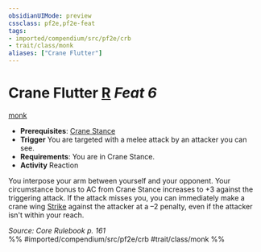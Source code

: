 ```yaml
---
obsidianUIMode: preview
cssclass: pf2e,pf2e-feat
tags:
- imported/compendium/src/pf2e/crb
- trait/class/monk
aliases: ["Crane Flutter"]
---
```

# Crane Flutter  [R](chapter-9-playing-the-game.md#Actions "Reaction") *Feat 6*  
[monk](rules/traits/monk.md)  

- **Prerequisites**: [Crane Stance](crane-stance.md)
- **Trigger** You are targeted with a melee attack by an attacker you can see.
- **Requirements**: You are in Crane Stance.
- **Activity** Reaction

You interpose your arm between yourself and your opponent. Your circumstance bonus to AC from Crane Stance increases to +3 against the triggering attack. If the attack misses you, you can immediately make a crane wing [Strike](strike.md) against the attacker at a –2 penalty, even if the attacker isn't within your reach.

*Source: Core Rulebook p. 161*  
%% #imported/compendium/src/pf2e/crb #trait/class/monk %%